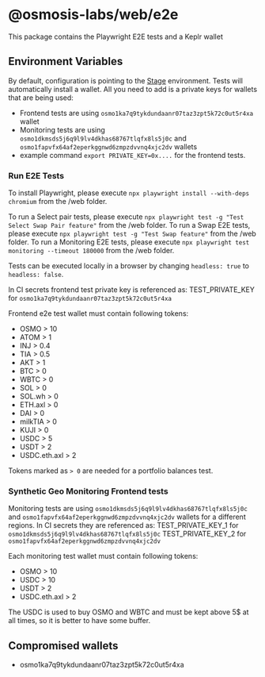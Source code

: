 # @osmosis-labs/web/e2e

This package contains the Playwright E2E tests and a Keplr wallet

## Environment Variables

By default, configuration is pointing to the [Stage](https://stage.osmosis.zone) environment. Tests will automatically install a wallet.
All you need to add is a private keys for wallets that are being used:

- Frontend tests are using `osmo1ka7q9tykdundaanr07taz3zpt5k72c0ut5r4xa` wallet
- Monitoring tests are using `osmo1dkmsds5j6q9l9lv4dkhas68767tlqfx8ls5j0c` and `osmo1fapvfx64af2eperkggnwd6zmpzdvvnq4xjc2dv` wallets
- example command `export PRIVATE_KEY=0x....` for the frontend tests.

### Run E2E Tests

To install Playwright, please execute `npx playwright install --with-deps chromium` from the /web folder.

To run a Select pair tests, please execute `npx playwright test -g "Test Select Swap Pair feature"` from the /web folder.
To run a Swap E2E tests, please execute `npx playwright test -g "Test Swap feature"` from the /web folder.
To run a Monitoring E2E tests, please execute `npx playwright test monitoring --timeout 180000` from the /web folder.

Tests can be executed locally in a browser by changing `headless: true` to `headless: false`.

In CI secrets frontend test private key is referenced as:
TEST_PRIVATE_KEY for `osmo1ka7q9tykdundaanr07taz3zpt5k72c0ut5r4xa`

Frontend e2e test wallet must contain following tokens:

- OSMO > 10
- ATOM > 1
- INJ > 0.4
- TIA > 0.5
- AKT > 1
- BTC > 0
- WBTC > 0
- SOL > 0
- SOL.wh > 0
- ETH.axl > 0
- DAI > 0
- milkTIA > 0
- KUJI > 0
- USDC > 5
- USDT > 2
- USDC.eth.axl > 2

Tokens marked as `> 0` are needed for a portfolio balances test.

### Synthetic Geo Monitoring Frontend tests

Monitoring tests are using `osmo1dkmsds5j6q9l9lv4dkhas68767tlqfx8ls5j0c` and `osmo1fapvfx64af2eperkggnwd6zmpzdvvnq4xjc2dv` wallets for a different regions.
In CI secrets they are referenced as:
TEST_PRIVATE_KEY_1 for `osmo1dkmsds5j6q9l9lv4dkhas68767tlqfx8ls5j0c`
TEST_PRIVATE_KEY_2 for `osmo1fapvfx64af2eperkggnwd6zmpzdvvnq4xjc2dv`

Each monitoring test wallet must contain following tokens:

- OSMO > 10
- USDC > 10
- USDT > 2
- USDC.eth.axl > 2

The USDC is used to buy OSMO and WBTC and must be kept above 5$ at all times, so it is better to have some buffer.

## Compromised wallets

- osmo1ka7q9tykdundaanr07taz3zpt5k72c0ut5r4xa
